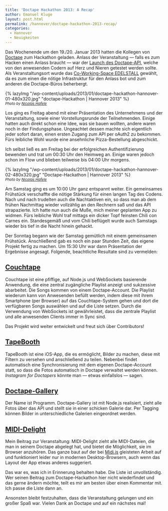 ```yaml
---
title: 'Doctape Hackathon 2013: A Recap'
author: Emanuel Kluge
layout: post.html
permalink: /hannover/doctape-hackathon-2013-recap/
categories:
  - Hannover
  - Neuigkeiten
---
```


Das Wochenende um den 19./20. Januar 2013 hatten die Kollegen von [Doctape][doctape] zum Hackathon geladen. Anlass der Veranstaltung &mdash; falls es zum Hacken einen Anlass braucht &mdash; war der [Launch des Doctape-API][doctape_blogpost], welche von den anwesenden Codern auf Herz und Nieren getestet werden sollte. Als Veranstaltungsort wurde das [Co-Working-Space EDELSTALL][edelstall] gewählt, da es zum einen die nötige Infrastruktur für den Anlass bot und zum anderen die Doctape-Büros beherbergt.

{% lazyImg "/wp-content/uploads/2013/01/doctape-hackathon-hannover-01-480x320.jpg" "doctape-Hackathon | Hannover 2013" %}  
<small>*Photo by [Nicolas Hafele][img_copyright]*</small>

Los ging es Freitag abend mit einer Präsentation des Unternehmens und der Veranstaltung, sowie einer Vorstellungsrunde der Teilnehmenden. Einige hatten auch direkt schon eine Idee, was sie bauen wollten, andere waren noch in der Findungsphase. Ungeachtet dessen machte sich eigentlich jeder sofort daran, einen ersten Zugang zum API per oAuth2 zu bekommen. Fürs leibliche Wohl wurde eine ansehnliche Pizza-Bestellung abgeschickt.

Ich selbst ließ es am Freitag bei der erfolgreichen Authentifizierung bewenden und trat um 00:30 Uhr den Heimweg an. Einige waren jedoch schon im Flow und blieben teilweise bis 04:00 Uhr morgens.

{% lazyImg "/wp-content/uploads/2013/01/doctape-hackathon-hannover-02-480x320.jpg" "Doctape-Hackathon | Hannover 2013" %}  
<small>*Photo by [Nicolas Hafele][img_copyright]*</small>

Am Samstag ging es um 10:00 Uhr ganz entspannt weiter. Ein gemeinsames Frühstück verschaffte die nötige Stärkung für einen langen Tag des Codens. Nach und nach trudelten auch die Nachtaktiven ein, so dass man ab dem frühen Nachmittag wieder vollzählig an den Rechnern saß und das API strapazierte. Ich hatte nun auch die Muße, mich meiner geplanten App zu widmen. Fürs leibliche Wohl traf mittags ein dicker Topf feinsten Chili con Carnes ein. Standesgemäß und vom Chili beflügelt wurde auch Samstags wieder bis tief in die Nacht hinein gehackt.

Der Sonntag begann wie der Samstag gemütlich mit einem gemeinsamen Frühstück. Anschließend gab es noch ein paar Stunden Zeit, das eigene Projekt fertig zu machen. Um 15:30 Uhr war dann Präsentation der Ergebnisse angesagt. Folgende, beachtliche Resultate sind zu vermelden:

## [Couchtape][couchtapeapp]

Couchtape ist eine pfiffige, auf Node.js und WebSockets basierende Anwendung, die eine zentral zugängliche Playlist anzeigt und sukzessive abarbeitet. Die Songs kommen von einem Doctape-Account. Die Playlist wiederum kann von Anwesenden befüllt werden, indem diese mit ihrem Smartphone (per Browser) auf das Couchtape-System gehen und dort die verfügbaren Songs auswählen und auf die Liste setzen. Durch die Verwendung von WebSockets ist gewährleistet, dass die zentrale Playlist und alle anwesenden Clients immer in Sync sind.

Das Projekt wird weiter entwickelt und freut sich über Contributors!

## [TapeBooth][tapebooth]

TapeBooth ist eine iOS-App, die es ermöglicht, Bilder zu machen, diese mit Filtern zu versehen und anschließend zu teilen. Nebenbei findet automatisch eine Synchronisierung mit dem eigenen Doctape-Account statt, so dass die Fotos automatisch in Doctape verwaltet werden können. *Instagram for Doctapers* könnte man &mdash; etwas einfallslos &mdash; sagen.

## [Doctape-Gallery][doctape_gallery]

Der Name ist Programm. Doctape-Gallery ist mit Node.js realisiert, zieht alle Fotos über das API und stellt sie in einer schicken Galerie dar. Per Tagging können Bilder in unterschiedliche Galerien eingeordnet werden.

## [MIDI-Delight][midi_delight]

Mein Beitrag zur Veranstaltung: MIDI-Delight zieht alle MIDI-Dateien, die man in seinem Doctape abgelegt hat, und bietet die Möglichkeit, sie im Browser anzuhören. Das ganze baut auf der bei [Midi.js][midi_js] gleisteten Arbeit auf und funktioniert leider nur in modernen Desktop-Browsern, auch wenn das Layout der App etwas anderes suggeriert.

Das war es, was ich in Erinnerung behalten habe. Die Liste ist unvollständig. Wer seinen Beitrag zum Doctape-Hackathon hier nicht wiederfindet und das gerne ändern möchte, teilt es mir am besten über einen Kommentar mit. Ich passe die Liste dann an.

Ansonsten bleibt festzuhalten, dass die Veranstaltung gelungen und ein großer Spaß war. Vielen Dank an Doctape und auf ein nächstes mal!

[img_copyright]: http://nicolashafele.tumblr.com
[doctape]: http://www.doctape.com/
[doctape_blogpost]: http://blog.doctape.com/the-doctape-public-api-and-developer-center/
[edelstall]: http://edelstall.de
[couchtapeapp]: https://github.com/couchtape/couchtapeapp
[tapebooth]: https://github.com/kimar/tapebooth
[doctape_gallery]: https://github.com/chmanie/doctape-gallery
[midi_delight]: https://github.com/herschel666/MIDI-Delight
[midi_js]: http://mudcu.be/midi-js
